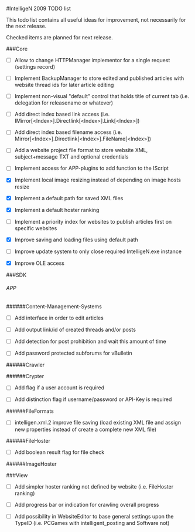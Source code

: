#IntelligeN 2009 TODO list

This todo list contains all useful ideas for improvement, not necessarily for the next release.

Checked items are planned for next release.

###Core

- [ ] Allow to change HTTPManager implementor for a single request (settings record)

- [ ] Implement BackupManager to store edited and published articles with website thread ids for later article editing

- [ ] Implement non-visual "default" control that holds title of current tab (i.e. delegation for releasename or whatever)

- [ ] Add direct index based link access (i.e. IMirror[\<Index\>].Directlink[\<Index\>].Link[\<Index\>])

- [ ] Add direct index based filename access (i.e. Mirror[\<Index\>].Directlink[\<Index\>].FileName[\<Index\>])

- [ ] Add a website project file format to store website XML, subject+message TXT and optional credentials

- [ ] Implement access for APP-plugins to add function to the IScript

- [x] Implement local image resizing instead of depending on image hosts resize

- [x] Implement a default path for saved XML files

- [x] Implement a default hoster ranking

- [ ] Implement a priority index for websites to publish articles first on specific websites

- [x] Improve saving and loading files using default path

- [ ] Improve update system to only close required IntelligeN.exe instance

- [x] Improve OLE access

###SDK

###### APP



######Content-Management-Systems

- [ ] Add interface in order to edit articles

- [ ] Add output link/id of created threads and/or posts

- [ ] Add detection for post prohibition and wait this amount of time

- [ ] Add password protected subforums for vBulletin

######Crawler



######Crypter

- [ ] Add flag if a user account is required

- [ ] Add distinction flag if username/password or API-Key is required

######FileFormats

- [ ] intelligen.xml.2 improve file saving (load existing XML file and assign new properties instead of create a complete new XML file)

######FileHoster

- [ ] Add boolean result flag for file check

######ImageHoster



###View

- [ ] Add simpler hoster ranking not defined by website (i.e. FileHoster ranking)

- [ ] Add progress bar or indication for crawling overall progress

- [ ] Add possibility in WebsiteEditor to base general settings upon the TypeID (i.e. PCGames with intelligent_posting and Software not)

